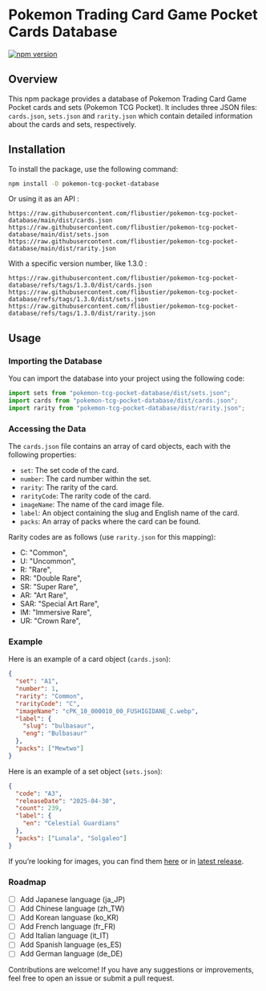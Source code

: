 # Pokemon Trading Card Game Pocket Cards Database

[![npm version](https://badge.fury.io/js/pokemon-tcg-pocket-database.svg#)](https://www.npmjs.com/package/pokemon-tcg-pocket-database)

## Overview

This npm package provides a database of Pokemon Trading Card Game Pocket cards and sets (Pokemon TCG Pocket). 
It includes three JSON files: `cards.json`, `sets.json` and `rarity.json` which contain detailed information about the cards and sets, respectively.

## Installation

To install the package, use the following command:

```bash
npm install -D pokemon-tcg-pocket-database
```

Or using it as an API :
```url
https://raw.githubusercontent.com/flibustier/pokemon-tcg-pocket-database/main/dist/cards.json
https://raw.githubusercontent.com/flibustier/pokemon-tcg-pocket-database/main/dist/sets.json
https://raw.githubusercontent.com/flibustier/pokemon-tcg-pocket-database/main/dist/rarity.json
```

With a specific version number, like 1.3.0 :
```url
https://raw.githubusercontent.com/flibustier/pokemon-tcg-pocket-database/refs/tags/1.3.0/dist/cards.json
https://raw.githubusercontent.com/flibustier/pokemon-tcg-pocket-database/refs/tags/1.3.0/dist/sets.json
https://raw.githubusercontent.com/flibustier/pokemon-tcg-pocket-database/refs/tags/1.3.0/dist/rarity.json
```

## Usage

### Importing the Database

You can import the database into your project using the following code:

```js
import sets from "pokemon-tcg-pocket-database/dist/sets.json";
import cards from "pokemon-tcg-pocket-database/dist/cards.json";
import rarity from "pokemon-tcg-pocket-database/dist/rarity.json";
```

### Accessing the Data

The `cards.json` file contains an array of card objects, each with the following properties:

- `set`: The set code of the card.
- `number`: The card number within the set.
- `rarity`: The rarity of the card.
- `rarityCode`: The rarity code of the card.
- `imageName`: The name of the card image file.
- `label`: An object containing the slug and English name of the card.
- `packs`: An array of packs where the card can be found.

Rarity codes are as follows (use `rarity.json` for this mapping):

- C: "Common",
- U: "Uncommon",
- R: "Rare",
- RR: "Double Rare",
- SR: "Super Rare",
- AR: "Art Rare",
- SAR: "Special Art Rare",
- IM: "Immersive Rare",
- UR: "Crown Rare",

### Example

Here is an example of a card object (`cards.json`):

```json
{
  "set": "A1",
  "number": 1,
  "rarity": "Common",
  "rarityCode": "C",
  "imageName": "cPK_10_000010_00_FUSHIGIDANE_C.webp",
  "label": {
    "slug": "bulbasaur",
    "eng": "Bulbasaur"
  },
  "packs": ["Mewtwo"]
}
```

Here is an example of a set object (`sets.json`):

```json
{
  "code": "A3",
  "releaseDate": "2025-04-30",
  "count": 239,
  "label": {
    "en": "Celestial Guardians"
  },
  "packs": ["Lunala", "Solgaleo"]
}
```

If you’re looking for images, you can find them [here](https://github.com/flibustier/pokemon-tcg-exchange/tree/main/public/images/cards) or in [latest release](https://github.com/flibustier/pokemon-tcg-pocket-database/releases/).

### Roadmap

- [ ] Add Japanese language (ja_JP)
- [ ] Add Chinese language (zh_TW)
- [ ] Add Korean languase (ko_KR)
- [ ] Add French language (fr_FR)
- [ ] Add Italian language (it_IT)
- [ ] Add Spanish language (es_ES)
- [ ] Add German language (de_DE)

Contributions are welcome! If you have any suggestions or improvements, feel free to open an issue or submit a pull request.
